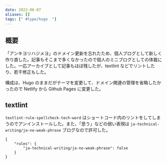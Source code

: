 ```yaml
---
date: 2022-06-07
aliases: []
tags: [" #type/hugo  "]
---
```


## 概要
「アンキヨリハジメヨ」のドメイン更新を忘れたため、個人ブログとして新しく作り直した。記事もそこまで多くなかったので個人のミニブログとしての体裁にした。一応アーカイブとして記事もほぼ残したが、textlint などでリントしたり、若干修正もした。

構成は、Hugo のままだがテーマを変更して、ドメイン関連の管理を省略したかったので Netlify から Github Pages に変更した。

## textlint
`textlint-rule-spellcheck-tech-word` はショートコード内のリントをしてしまうのでアンインストールした。また、「思う」などの弱い表現は `ja-technical-writing/ja-no-weak-phrase` ブログなので許可した。

```json:.textlintrc
{
    "rules": {
        "ja-technical-writing/ja-no-weak-phrase": false
    }
}
```

